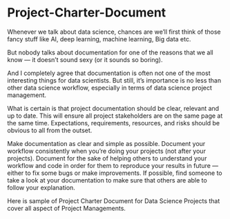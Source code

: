 # Project-Charter-Document

Whenever we talk about data science, chances are we’ll first think of those fancy stuff like AI, deep learning, machine learning, Big data etc.

But nobody talks about documentation for one of the reasons that we all know — it doesn’t sound sexy (or it sounds so boring).

And I completely agree that documentation is often not one of the most interesting things for data scientists. But still, it’s importance is no less than other data science workflow, especially in terms of data science project management.

What is certain is that project documentation should be clear, relevant and up to date. This will ensure all project stakeholders are on the same page at the same time. Expectations, requirements, resources, and risks should be obvious to all from the outset.

Make documentation as clear and simple as possible. Document your workflow consistently when you’re doing your projects (not after your projects). Document for the sake of helping others to understand your workflow and code in order for them to reproduce your results in future — either to fix some bugs or make improvements. If possible, find someone to take a look at your documentation to make sure that others are able to follow your explanation.


Here is sample of Project Charter Document for Data Science Projects that cover all aspect of Project Managements.
